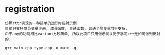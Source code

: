 # registration
    仿照rttr实现的一种简单的运行时反射示例
    目前只支持成员变量注册, 成员函数, 普通函数, 普通全局变量均不支持.
    由于any的功能相比variant比较简单, 所以此项目只用做示例以便于学习c++是如何做到反射的.

`g++ main.cpp type.cpp -o main -g`